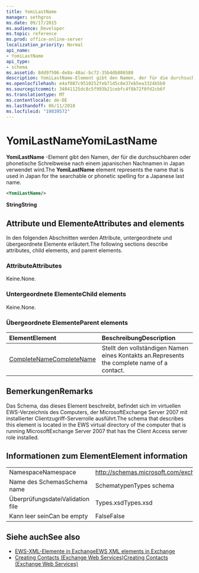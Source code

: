 ```yaml
---
title: YomiLastName
manager: sethgros
ms.date: 09/17/2015
ms.audience: Developer
ms.topic: reference
ms.prod: office-online-server
localization_priority: Normal
api_name:
- YomiLastName
api_type:
- schema
ms.assetid: 8dd97506-de8a-48ac-bc72-35b4db886588
description: YomiLastName-Element gibt den Namen, der für die durchsuchbaren oder phonetische Schreibweise nach einem japanischen Nachnamen in Japan verwendet wird.
ms.openlocfilehash: e4af087c9510252feb71d5c8e37eb5ea3324b5b9
ms.sourcegitcommit: 34041125dc8c5f993b21cebfc4f8b72f0fd2cb6f
ms.translationtype: MT
ms.contentlocale: de-DE
ms.lasthandoff: 06/11/2018
ms.locfileid: "19839572"
---
```

# <a name="yomilastname"></a><span data-ttu-id="01bea-103">YomiLastName</span><span class="sxs-lookup"><span data-stu-id="01bea-103">YomiLastName</span></span>

<span data-ttu-id="01bea-104">**YomiLastName** -Element gibt den Namen, der für die durchsuchbaren oder phonetische Schreibweise nach einem japanischen Nachnamen in Japan verwendet wird.</span><span class="sxs-lookup"><span data-stu-id="01bea-104">The **YomiLastName** element represents the name that is used in Japan for the searchable or phonetic spelling for a Japanese last name.</span></span> 
  
```xml
<YomiLastName/>
```

 <span data-ttu-id="01bea-105">**String**</span><span class="sxs-lookup"><span data-stu-id="01bea-105">**String**</span></span>
## <a name="attributes-and-elements"></a><span data-ttu-id="01bea-106">Attribute und Elemente</span><span class="sxs-lookup"><span data-stu-id="01bea-106">Attributes and elements</span></span>

<span data-ttu-id="01bea-107">In den folgenden Abschnitten werden Attribute, untergeordnete und übergeordnete Elemente erläutert.</span><span class="sxs-lookup"><span data-stu-id="01bea-107">The following sections describe attributes, child elements, and parent elements.</span></span>
  
### <a name="attributes"></a><span data-ttu-id="01bea-108">Attribute</span><span class="sxs-lookup"><span data-stu-id="01bea-108">Attributes</span></span>

<span data-ttu-id="01bea-109">Keine.</span><span class="sxs-lookup"><span data-stu-id="01bea-109">None.</span></span>
  
### <a name="child-elements"></a><span data-ttu-id="01bea-110">Untergeordnete Elemente</span><span class="sxs-lookup"><span data-stu-id="01bea-110">Child elements</span></span>

<span data-ttu-id="01bea-111">Keine.</span><span class="sxs-lookup"><span data-stu-id="01bea-111">None.</span></span>
  
### <a name="parent-elements"></a><span data-ttu-id="01bea-112">Übergeordnete Elemente</span><span class="sxs-lookup"><span data-stu-id="01bea-112">Parent elements</span></span>

|<span data-ttu-id="01bea-113">**Element**</span><span class="sxs-lookup"><span data-stu-id="01bea-113">**Element**</span></span>|<span data-ttu-id="01bea-114">**Beschreibung**</span><span class="sxs-lookup"><span data-stu-id="01bea-114">**Description**</span></span>|
|:-----|:-----|
|[<span data-ttu-id="01bea-115">CompleteName</span><span class="sxs-lookup"><span data-stu-id="01bea-115">CompleteName</span></span>](completename.md) <br/> |<span data-ttu-id="01bea-116">Stellt den vollständigen Namen eines Kontakts an.</span><span class="sxs-lookup"><span data-stu-id="01bea-116">Represents the complete name of a contact.</span></span>  <br/> |
   
## <a name="remarks"></a><span data-ttu-id="01bea-117">Bemerkungen</span><span class="sxs-lookup"><span data-stu-id="01bea-117">Remarks</span></span>

<span data-ttu-id="01bea-118">Das Schema, das dieses Element beschreibt, befindet sich im virtuellen EWS-Verzeichnis des Computers, der MicrosoftExchange Server 2007 mit installierter Clientzugriff-Serverrolle ausführt.</span><span class="sxs-lookup"><span data-stu-id="01bea-118">The schema that describes this element is located in the EWS virtual directory of the computer that is running MicrosoftExchange Server 2007 that has the Client Access server role installed.</span></span>
  
## <a name="element-information"></a><span data-ttu-id="01bea-119">Informationen zum Element</span><span class="sxs-lookup"><span data-stu-id="01bea-119">Element information</span></span>

|||
|:-----|:-----|
|<span data-ttu-id="01bea-120">Namespace</span><span class="sxs-lookup"><span data-stu-id="01bea-120">Namespace</span></span>  <br/> |http://schemas.microsoft.com/exchange/services/2006/types  <br/> |
|<span data-ttu-id="01bea-121">Name des Schemas</span><span class="sxs-lookup"><span data-stu-id="01bea-121">Schema name</span></span>  <br/> |<span data-ttu-id="01bea-122">Schematypen</span><span class="sxs-lookup"><span data-stu-id="01bea-122">Types schema</span></span>  <br/> |
|<span data-ttu-id="01bea-123">Überprüfungsdatei</span><span class="sxs-lookup"><span data-stu-id="01bea-123">Validation file</span></span>  <br/> |<span data-ttu-id="01bea-124">Types.xsd</span><span class="sxs-lookup"><span data-stu-id="01bea-124">Types.xsd</span></span>  <br/> |
|<span data-ttu-id="01bea-125">Kann leer sein</span><span class="sxs-lookup"><span data-stu-id="01bea-125">Can be empty</span></span>  <br/> |<span data-ttu-id="01bea-126">False</span><span class="sxs-lookup"><span data-stu-id="01bea-126">False</span></span>  <br/> |
   
## <a name="see-also"></a><span data-ttu-id="01bea-127">Siehe auch</span><span class="sxs-lookup"><span data-stu-id="01bea-127">See also</span></span>

- [<span data-ttu-id="01bea-128">EWS-XML-Elemente in Exchange</span><span class="sxs-lookup"><span data-stu-id="01bea-128">EWS XML elements in Exchange</span></span>](ews-xml-elements-in-exchange.md)
- [<span data-ttu-id="01bea-129">Creating Contacts (Exchange Web Services)</span><span class="sxs-lookup"><span data-stu-id="01bea-129">Creating Contacts (Exchange Web Services)</span></span>](http://msdn.microsoft.com/library/4845917e-70d1-481c-bbd7-011ec6571789%28Office.15%29.aspx)

